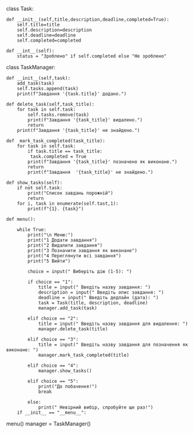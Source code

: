class Task:
 
    def __init__(self,title,description,deadline,completed=True):
        self.title=title
        self.description=description
        self.deadline=deadline
        self.completed=completed
 
    def __int__(self):
        status = "Зроблено" if self.completed else "Не зроблено"
 
class TaskManager:
 
    def __init__(self,task):
        add_task(task)
        self.tasks.append(task)
        print(f"Завдання '{task.title}' додано.")
 
    def delete_task(self,task_title):
        for task in self.task:
            self.tasks.remove(task)
            print(f"Завдання '{task_title}' видалено.")
            return
        print(f"Завдання '{task_title}' не знайдено.")
 
    def  mark_task_completed(task_title):
        for task in self.task:
            if task.title == task_title:
             task.completed = True
            print(f"Завдання '{task_title}' позначено як виконане.")
            return
            print(f"Завдання  '{task_title}' не знайдено.")
 
    def show_tasks(self):
        if not self.task:
            print("Список завдань порожній")
            return
        for i, task in enumerate(self.tast,1):
            print(f"{1}. {task}")
 
    def menu():
 
        while True:
            print("\n Меню:")
            print("1 Додати завдання")
            print("2 Видалити завдання")
            print("3 Позначити завдання як виконане")
            print("4 Переглянути всі завдання")
            print("5 Вийти")
 
            choice = input(" Виберіть дію (1-5): ")
 
            if choice == "1":
                title = input(" Введіть назву завдання: ")
                description = input(" Введіть опис завдання: ")
                deadline = input(" Введіть дедлайн (дата): ")
                task = Task(title, description, deadline)
                manager.add_task(task)
 
            elif choice == "2":
                title = input(" Введіть назву завдання для видалення: ")
                manager.delete_task(title)
 
            elif choice == "3":
                title = input(" Введіть назву завдання для позначення як виконане: ")
                manager.mark_task_completed(title)
 
            elif choice == "4":
                manager.show_tasks()
 
            elif choice == "5":
                print("До побачення!")
                break
 
            else:
                print(" Невірний вибір, спробуйте ще раз!")
        if __init__ == "__menu__":
menu()
manager = TaskManager()
